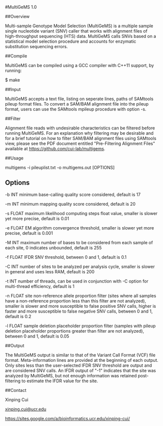 #MultiGeMS 1.0

##Overview

Multi-sample Genotype Model Selection (MultiGeMS) is a multiple sample single 
nucleotide variant (SNV) caller that works with alignment files of 
high-throughput sequencing (HTS) data. MultiGeMS calls SNVs based on a 
statistical model selection procedure and accounts for enzymatic substitution 
sequencing errors. 

##Compile

MultiGeMS can be compiled using a GCC compiler with C++11 support, by running:

$ make

##Input

MultiGeMS accepts a text file, listing on seperate lines, paths of SAMtools 
pileup format files. To convert a SAM/BAM alignment file into the pileup 
format, users can use the SAMtools mpileup procedure with option -s.

##Filter

Alignment file reads with undesirable characteristics can be filtered before 
running MultiGeMS. For an explanation why filtering may be desirable and for a 
brief tutorial on how to filter SAM/BAM alignment files using SAMtools view, 
please see the PDF document entitled "Pre-Filtering Alignment Files" available 
at https://github.com/cui-lab/multigems.

##Usage

multigems -i pileuplist.txt -o multigems.out [OPTIONS]

## Options

-b INT   minimum base-calling quality score considered, default is 17

-m INT   minimum mapping quality score considered, default is 20

-s FLOAT maximum likelihood computing steps float value, smaller is slower yet 
         more precise, default is 0.01

-e FLOAT EM algorithm convergence threshold, smaller is slower yet more 
         precise, default is 0.001

-M INT   maximum number of bases to be considered from each sample of each 
         site, 0 indicates unbounded, default is 255

-f FLOAT lFDR SNV threshold, between 0 and 1, default is 0.1  

-C INT   number of sites to be analyzed per analysis cycle, smaller is slower 
         in general and uses less RAM, default is 200

-t INT   number of threads, can be used in conjunction with -C option for 
         multi-thread efficiency, default is 1

-n FLOAT site non-reference allele proportion filter (sites where all samples 
         have a non-reference proportion less than this filter are not 
         analyzed), smaller is slower and more susceptible to false positive 
         SNV calls, higher is faster and more susceptible to false negative SNV 
         calls, between 0 and 1, default is 0.2

-l FLOAT sample deletion placeholder proportion filter (samples with pileup 
         deletion placeholder proportions greater than filter are not 
         analyzed), between 0 and 1, default is 0.05 

##Output

The MultiGeMS output is similar to that of the Variant Call Format (VCF) file 
format. Meta-information lines are provided at the beginning of each output. 
Only sites less than the user-selected lFDR SNV threshold are output and are 
considered SNV calls. An lFDR output of "-1" indicates that the site was
analyzed by MultiGeMS, but not enough information was retained post-filtering
to estimate the lFDR value for the site.

##Contact

Xinping Cui

xinping.cui@ucr.edu

https://sites.google.com/a/bioinformatics.ucr.edu/xinping-cui/
